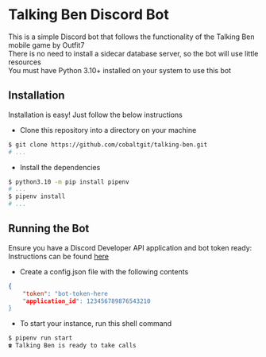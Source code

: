 # Talking Ben Discord Bot

This is a simple Discord bot that follows the functionality of the Talking Ben mobile game by Outfit7  
There is no need to install a sidecar database server, so the bot will use little resources  
You must have Python 3.10+ installed on your system to use this bot  

## Installation

Installation is easy! Just follow the below instructions

- Clone this repository into a directory on your machine

``` sh
$ git clone https://github.com/cobaltgit/talking-ben.git
# ...
```

- Install the dependencies

``` sh
$ python3.10 -m pip install pipenv
# ...
$ pipenv install
# ...
```

## Running the Bot

Ensure you have a Discord Developer API application and bot token ready: Instructions can be found [here](https://discordpy.readthedocs.io/en/latest/discord.html)

- Create a config.json file with the following contents

``` json
{
    "token": "bot-token-here
    "application_id": 123456789876543210
}
```

- To start your instance, run this shell command

``` sh
$ pipenv run start
☎ Talking Ben is ready to take calls
```
